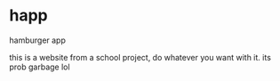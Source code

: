 # happ
hamburger app

this is a website from a school project, do whatever you want with it.
its prob garbage lol
